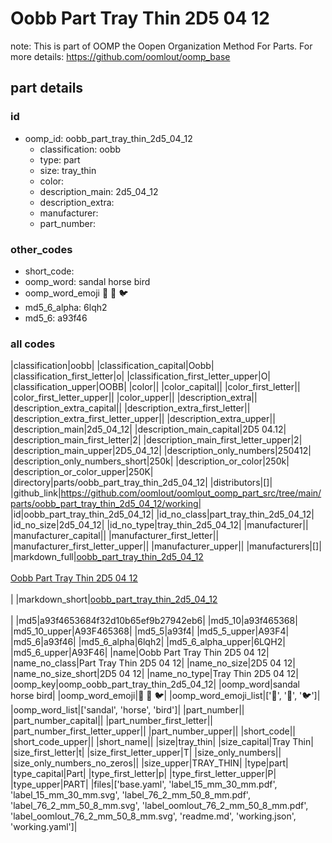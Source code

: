 # Oobb Part Tray Thin 2D5 04 12  

note: This is part of OOMP the Oopen Organization Method For Parts. For more details: https://github.com/oomlout/oomp_base

##  part details





### id
* oomp_id: oobb_part_tray_thin_2d5_04_12
  * classification: oobb
  * type: part
  * size: tray_thin
  * color: 
  * description_main: 2d5_04_12
  * description_extra: 
  * manufacturer: 
  * part_number: 

### other_codes
* short_code: 
* oomp_word: sandal horse bird
* oomp_word_emoji :sandal: :horse: :bird:
* md5_6_alpha: 6lqh2
* md5_6: a93f46

### all codes 
|classification|oobb|
|classification_capital|Oobb|
|classification_first_letter|o|
|classification_first_letter_upper|O|
|classification_upper|OOBB|
|color||
|color_capital||
|color_first_letter||
|color_first_letter_upper||
|color_upper||
|description_extra||
|description_extra_capital||
|description_extra_first_letter||
|description_extra_first_letter_upper||
|description_extra_upper||
|description_main|2d5_04_12|
|description_main_capital|2D5 04.12|
|description_main_first_letter|2|
|description_main_first_letter_upper|2|
|description_main_upper|2D5_04_12|
|description_only_numbers|250412|
|description_only_numbers_short|250k|
|description_or_color|250k|
|description_or_color_upper|250K|
|directory|parts/oobb_part_tray_thin_2d5_04_12|
|distributors|[]|
|github_link|https://github.com/oomlout/oomlout_oomp_part_src/tree/main/parts/oobb_part_tray_thin_2d5_04_12/working|
|id|oobb_part_tray_thin_2d5_04_12|
|id_no_class|part_tray_thin_2d5_04_12|
|id_no_size|2d5_04_12|
|id_no_type|tray_thin_2d5_04_12|
|manufacturer||
|manufacturer_capital||
|manufacturer_first_letter||
|manufacturer_first_letter_upper||
|manufacturer_upper||
|manufacturers|[]|
|markdown_full|[oobb_part_tray_thin_2d5_04_12](https://github.com/oomlout/oomlout_oomp_part_src/tree/main/parts/oobb_part_tray_thin_2d5_04_12/working)<br>[](https://github.com/oomlout/oomlout_oomp_part_src/tree/main/parts/oobb_part_tray_thin_2d5_04_12/working)<br>[Oobb Part Tray Thin 2D5 04 12](https://github.com/oomlout/oomlout_oomp_part_src/tree/main/parts/oobb_part_tray_thin_2d5_04_12/working)<br><br>|
|markdown_short|[oobb_part_tray_thin_2d5_04_12](https://github.com/oomlout/oomlout_oomp_part_src/tree/main/parts/oobb_part_tray_thin_2d5_04_12/working)<br><br>|
|md5|a93f4653684f32d10b65ef9b27942eb6|
|md5_10|a93f465368|
|md5_10_upper|A93F465368|
|md5_5|a93f4|
|md5_5_upper|A93F4|
|md5_6|a93f46|
|md5_6_alpha|6lqh2|
|md5_6_alpha_upper|6LQH2|
|md5_6_upper|A93F46|
|name|Oobb Part Tray Thin 2D5 04 12|
|name_no_class|Part Tray Thin 2D5 04 12|
|name_no_size|2D5 04 12|
|name_no_size_short|2D5 04 12|
|name_no_type|Tray Thin 2D5 04 12|
|oomp_key|oomp_oobb_part_tray_thin_2d5_04_12|
|oomp_word|sandal horse bird|
|oomp_word_emoji|:sandal: :horse: :bird:|
|oomp_word_emoji_list|[':sandal:', ':horse:', ':bird:']|
|oomp_word_list|['sandal', 'horse', 'bird']|
|part_number||
|part_number_capital||
|part_number_first_letter||
|part_number_first_letter_upper||
|part_number_upper||
|short_code||
|short_code_upper||
|short_name||
|size|tray_thin|
|size_capital|Tray Thin|
|size_first_letter|t|
|size_first_letter_upper|T|
|size_only_numbers||
|size_only_numbers_no_zeros||
|size_upper|TRAY_THIN|
|type|part|
|type_capital|Part|
|type_first_letter|p|
|type_first_letter_upper|P|
|type_upper|PART|
|files|['base.yaml', 'label_15_mm_30_mm.pdf', 'label_15_mm_30_mm.svg', 'label_76_2_mm_50_8_mm.pdf', 'label_76_2_mm_50_8_mm.svg', 'label_oomlout_76_2_mm_50_8_mm.pdf', 'label_oomlout_76_2_mm_50_8_mm.svg', 'readme.md', 'working.json', 'working.yaml']|
